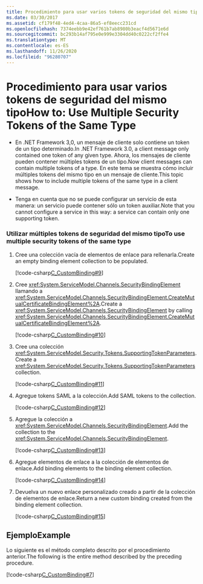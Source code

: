 ```yaml
---
title: Procedimiento para usar varios tokens de seguridad del mismo tipo
ms.date: 03/30/2017
ms.assetid: cf179f48-4ed4-4caa-86a5-ef8eecc231cd
ms.openlocfilehash: 7374eebb9e42ef761b7ab8980b3eacf4d5671e6d
ms.sourcegitcommit: bc293b14af795e0e999e3304dd40c0222cf2ffe4
ms.translationtype: MT
ms.contentlocale: es-ES
ms.lasthandoff: 11/26/2020
ms.locfileid: "96280707"
---
```

# <a name="how-to-use-multiple-security-tokens-of-the-same-type"></a><span data-ttu-id="18712-102">Procedimiento para usar varios tokens de seguridad del mismo tipo</span><span class="sxs-lookup"><span data-stu-id="18712-102">How to: Use Multiple Security Tokens of the Same Type</span></span>

- <span data-ttu-id="18712-103">En .NET Framework 3,0, un mensaje de cliente solo contiene un token de un tipo determinado.</span><span class="sxs-lookup"><span data-stu-id="18712-103">In .NET Framework 3.0, a client message only contained one token of any given type.</span></span> <span data-ttu-id="18712-104">Ahora, los mensajes de cliente pueden contener múltiples tokens de un tipo.</span><span class="sxs-lookup"><span data-stu-id="18712-104">Now client messages can contain multiple tokens of a type.</span></span> <span data-ttu-id="18712-105">En este tema se muestra cómo incluir múltiples tokens del mismo tipo en un mensaje de cliente.</span><span class="sxs-lookup"><span data-stu-id="18712-105">This topic shows how to include multiple tokens of the same type in a client message.</span></span>  
  
- <span data-ttu-id="18712-106">Tenga en cuenta que no se puede configurar un servicio de esta manera: un servicio puede contener sólo un token auxiliar.</span><span class="sxs-lookup"><span data-stu-id="18712-106">Note that you cannot configure a service in this way: a service can contain only one supporting token.</span></span>  
  
### <a name="to-use-multiple-security-tokens-of-the-same-type"></a><span data-ttu-id="18712-107">Utilizar múltiples tokens de seguridad del mismo tipo</span><span class="sxs-lookup"><span data-stu-id="18712-107">To use multiple security tokens of the same type</span></span>  
  
1. <span data-ttu-id="18712-108">Cree una colección vacía de elementos de enlace para rellenarla.</span><span class="sxs-lookup"><span data-stu-id="18712-108">Create an empty binding element collection to be populated.</span></span>  
  
     [!code-csharp[C_CustomBinding#9](../../../../samples/snippets/csharp/VS_Snippets_CFX/c_custombinding/cs/c_custombinding.cs#9)]  
  
2. <span data-ttu-id="18712-109">Cree <xref:System.ServiceModel.Channels.SecurityBindingElement> llamando a <xref:System.ServiceModel.Channels.SecurityBindingElement.CreateMutualCertificateBindingElement%2A>.</span><span class="sxs-lookup"><span data-stu-id="18712-109">Create a <xref:System.ServiceModel.Channels.SecurityBindingElement> by calling <xref:System.ServiceModel.Channels.SecurityBindingElement.CreateMutualCertificateBindingElement%2A>.</span></span>  
  
     [!code-csharp[C_CustomBinding#10](../../../../samples/snippets/csharp/VS_Snippets_CFX/c_custombinding/cs/c_custombinding.cs#10)]  
  
3. <span data-ttu-id="18712-110">Cree una colección <xref:System.ServiceModel.Security.Tokens.SupportingTokenParameters>.</span><span class="sxs-lookup"><span data-stu-id="18712-110">Create a <xref:System.ServiceModel.Security.Tokens.SupportingTokenParameters> collection.</span></span>  
  
     [!code-csharp[C_CustomBinding#11](../../../../samples/snippets/csharp/VS_Snippets_CFX/c_custombinding/cs/c_custombinding.cs#11)]  
  
4. <span data-ttu-id="18712-111">Agregue tokens SAML a la colección.</span><span class="sxs-lookup"><span data-stu-id="18712-111">Add SAML tokens to the collection.</span></span>  
  
     [!code-csharp[C_CustomBinding#12](../../../../samples/snippets/csharp/VS_Snippets_CFX/c_custombinding/cs/c_custombinding.cs#12)]  
  
5. <span data-ttu-id="18712-112">Agregue la colección a <xref:System.ServiceModel.Channels.SecurityBindingElement>.</span><span class="sxs-lookup"><span data-stu-id="18712-112">Add the collection to the <xref:System.ServiceModel.Channels.SecurityBindingElement>.</span></span>  
  
     [!code-csharp[C_CustomBinding#13](../../../../samples/snippets/csharp/VS_Snippets_CFX/c_custombinding/cs/c_custombinding.cs#13)]  
  
6. <span data-ttu-id="18712-113">Agregue elementos de enlace a la colección de elementos de enlace.</span><span class="sxs-lookup"><span data-stu-id="18712-113">Add binding elements to the binding element collection.</span></span>  
  
     [!code-csharp[C_CustomBinding#14](../../../../samples/snippets/csharp/VS_Snippets_CFX/c_custombinding/cs/c_custombinding.cs#14)]  
  
7. <span data-ttu-id="18712-114">Devuelva un nuevo enlace personalizado creado a partir de la colección de elementos de enlace.</span><span class="sxs-lookup"><span data-stu-id="18712-114">Return a new custom binding created from the binding element collection.</span></span>  
  
     [!code-csharp[C_CustomBinding#15](../../../../samples/snippets/csharp/VS_Snippets_CFX/c_custombinding/cs/c_custombinding.cs#15)]  
  
## <a name="example"></a><span data-ttu-id="18712-115">Ejemplo</span><span class="sxs-lookup"><span data-stu-id="18712-115">Example</span></span>  

 <span data-ttu-id="18712-116">Lo siguiente es el método completo descrito por el procedimiento anterior.</span><span class="sxs-lookup"><span data-stu-id="18712-116">The following is the entire method described by the preceding procedure.</span></span>  
  
 [!code-csharp[C_CustomBinding#7](../../../../samples/snippets/csharp/VS_Snippets_CFX/c_custombinding/cs/c_custombinding.cs#7)]  
